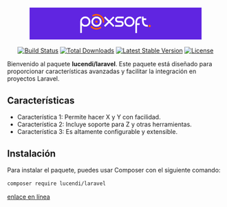 <p align="center"><a href="http://poxsoft.com" target="_blank"><img src="src/img/poxsoft.png" width="400" alt="Poxsoft Logo"></a></p>

<p align="center">
    <a href="https://github.com/laravel/framework/actions"><img src="https://img.shields.io/badge/Github-Free_code-red?logo=github&logoColor=white" alt="Build Status"></a>
    <a href="https://packagist.org/packages/lucendi/laravel"><img src="https://img.shields.io/badge/downloads-1M-green" alt="Total Downloads"></a>
    <a href="https://packagist.org/packages/lucendi/laravel"><img src="https://img.shields.io/badge/packagist-v1.0.0-blue" alt="Latest Stable Version"></a>
    <a href="https://packagist.org/packages/lucendi/laravel"><img src="https://img.shields.io/badge/license-GPL_2.0-green" alt="License"></a>
</p>

Bienvenido al paquete **lucendi/laravel**. Este paquete está diseñado para proporcionar características avanzadas y facilitar la integración en proyectos Laravel.

## Características
- Característica 1: Permite hacer X y Y con facilidad.
- Característica 2: Incluye soporte para Z y otras herramientas.
- Característica 3: Es altamente configurable y extensible.

## Instalación
Para instalar el paquete, puedes usar Composer con el siguiente comando:

```bash
composer require lucendi/laravel
```

[enlace en línea](http://poxsoft.com)